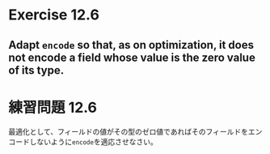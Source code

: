 # Exercise 12.6
Adapt `encode` so that, as on optimization, it does not encode a field whose value is the zero value of its type.
---
# 練習問題 12.6
最適化として、フィールドの値がその型のゼロ値であればそのフィールドをエンコードしないように`encode`を適応させなさい。
